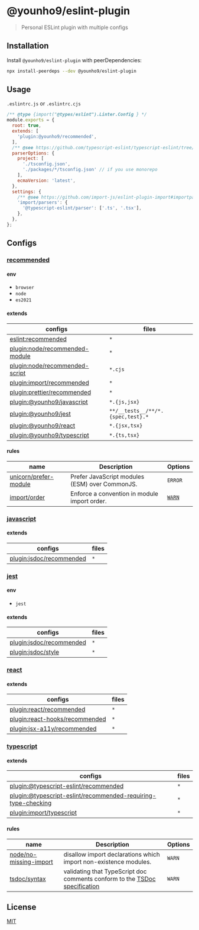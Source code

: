 # @younho9/eslint-plugin

> Personal ESLint plugin with multiple configs

## Installation

Install `@younho9/eslint-plugin` with peerDependencies:

```sh
npx install-peerdeps --dev @younho9/eslint-plugin
```

## Usage

`.eslintrc.js` or `.eslintrc.cjs`

<!-- prettier-ignore-start -->
```js
/** @type {import("@types/eslint").Linter.Config } */
module.exports = {
  root: true,
  extends: [
    'plugin:@younho9/recommended',
  ],
  /** @see https://github.com/typescript-eslint/typescript-eslint/tree/master/packages/parser#configuration */
  parserOptions: {
    project: [
      './tsconfig.json', 
      './packages/*/tsconfig.json' // if you use monorepo
    ],
    ecmaVersion: 'latest',
  },
  settings: {
    /** @see https://github.com/import-js/eslint-plugin-import#importparsers */
    'import/parsers': {
      '@typescript-eslint/parser': ['.ts', '.tsx'],
    },
  },
};
```
<!-- prettier-ignore-end -->

## Configs

### [recommended](src/configs/recommended.ts)

#### env

- `browser`
- `node`
- `es2021`

#### extends

| configs                                                                                                     | files                             |
| ----------------------------------------------------------------------------------------------------------- | --------------------------------- |
| [eslint:recommended](https://eslint.org/docs/rules/)                                                        | `*`                               |
| [plugin:node/recommended-module](https://github.com/mysticatea/eslint-plugin-node#-configs)                 | `*`                               |
| [plugin:node/recommended-script](https://github.com/mysticatea/eslint-plugin-node#-configs)                 | `*.cjs`                           |
| [plugin:import/recommended](https://github.com/import-js/eslint-plugin-import#installation)                 | `*`                               |
| [plugin:prettier/recommended](https://github.com/prettier/eslint-plugin-prettier#recommended-configuration) | `*`                               |
| [plugin:@younho9/javascript](#javascript)                                                                   | `*.{js,jsx}`                      |
| [plugin:@younho9/jest](#jest)                                                                               | `**/__tests__/**/*.{spec,test}.*` |
| [plugin:@younho9/react](#react)                                                                             | `*.{jsx,tsx}`                     |
| [plugin:@younho9/typescript](#typescript)                                                                   | `*.{ts,tsx}`                      |

#### rules

| name                                                                                                                 | Description                                    | Options                                      |
| -------------------------------------------------------------------------------------------------------------------- | ---------------------------------------------- | -------------------------------------------- |
| [unicorn/prefer-module](https://github.com/sindresorhus/eslint-plugin-unicorn/blob/main/docs/rules/prefer-module.md) | Prefer JavaScript modules (ESM) over CommonJS. | `ERROR`                                      |
| [import/order](https://github.com/import-js/eslint-plugin-import/blob/main/docs/rules/order.md)                      | Enforce a convention in module import order.   | [`WARN`](src/configs/rules/import.ts#L6-L15) |

### [javascript](src/configs/javascript.ts)

#### extends

| configs                                                                                | files |
| -------------------------------------------------------------------------------------- | ----- |
| [plugin:jsdoc/recommended](https://github.com/gajus/eslint-plugin-jsdoc#configuration) | `*`   |

### [jest](src/configs/jest.ts)

#### env

- `jest`

#### extends

| configs                                                                                      | files |
| -------------------------------------------------------------------------------------------- | ----- |
| [plugin:jsdoc/recommended](https://github.com/jest-community/eslint-plugin-jest#recommended) | `*`   |
| [plugin:jsdoc/style](https://github.com/jest-community/eslint-plugin-jest#style)             | `*`   |

### [react](src/configs/react.ts)

#### extends

| configs                                                                                                                       | files |
| ----------------------------------------------------------------------------------------------------------------------------- | ----- |
| [plugin:react/recommended](https://github.com/yannickcr/eslint-plugin-react#recommended)                                      | `*`   |
| [plugin:react-hooks/recommended](https://github.com/facebook/react/tree/main/packages/eslint-plugin-react-hooks#installation) | `*`   |
| [plugin:jsx-a11y/recommended](https://github.com/jsx-eslint/eslint-plugin-jsx-a11y#usage)                                     | `*`   |

### [typescript](src/configs/typescript.ts)

#### extends

| configs                                                                                                                                                                        | files |
| ------------------------------------------------------------------------------------------------------------------------------------------------------------------------------ | ----- |
| [plugin:@typescript-eslint/recommended](https://github.com/typescript-eslint/typescript-eslint/tree/master/packages/eslint-plugin#recommended-configs)                         | `*`   |
| [plugin:@typescript-eslint/recommended-requiring-type-checking](https://github.com/typescript-eslint/typescript-eslint/tree/master/packages/eslint-plugin#recommended-configs) | `*`   |
| [plugin:import/typescript](https://github.com/import-js/eslint-plugin-import#typescript)                                                                                       | `*`   |

#### rules

| name                                                                                                                   | Description                                                                                      | Options |
| ---------------------------------------------------------------------------------------------------------------------- | ------------------------------------------------------------------------------------------------ | ------- |
| [node/no-missing-import](https://github.com/mysticatea/eslint-plugin-node/blob/master/docs/rules/no-missing-import.md) | disallow import declarations which import non-existence modules.                                 | `WARN`  |
| [tsdoc/syntax](https://github.com/microsoft/tsdoc/tree/master/eslint-plugin#usage)                                     | validating that TypeScript doc comments conform to the [TSDoc specification](https://tsdoc.org/) | `WARN`  |

## License

[MIT](../../LICENSE)
